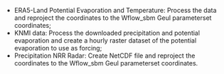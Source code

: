 
* ERA5-Land Potential Evaporation and Temperature: Process the data and reproject the coordinates to the Wflow_sbm Geul parameterset coordinates;
* KNMI data: Process the downloaded precipitation and potential evaporation and create a hourly raster dataset of the potential evaporation to use as forcing;
* Precipitation NRR Radar: Create NetCDF file and reproject the coordinates to the Wflow_sbm Geul parameterset coordinates.
